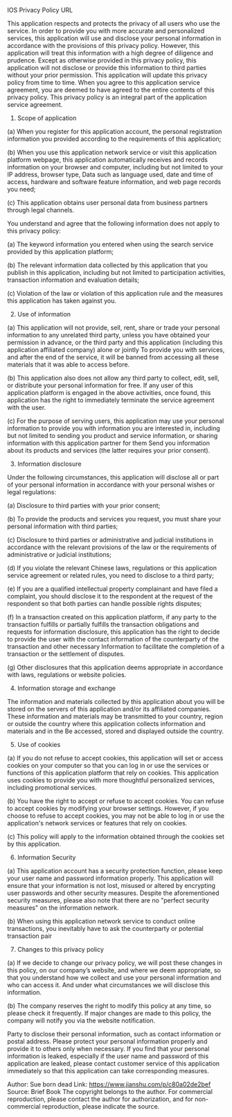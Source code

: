 IOS Privacy Policy URL

This application respects and protects the privacy of all users who use the service. In order to provide you with more accurate and personalized services, this application will use and disclose your personal information in accordance with the provisions of this privacy policy. However, this application will treat this information with a high degree of diligence and prudence. Except as otherwise provided in this privacy policy, this application will not disclose or provide this information to third parties without your prior permission. This application will update this privacy policy from time to time. When you agree to this application service agreement, you are deemed to have agreed to the entire contents of this privacy policy. This privacy policy is an integral part of the application service agreement.

1. Scope of application

(a) When you register for this application account, the personal registration information you provided according to the requirements of this application;

(b) When you use this application network service or visit this application platform webpage, this application automatically receives and records information on your browser and computer, including but not limited to your IP address, browser type, Data such as language used, date and time of access, hardware and software feature information, and web page records you need;

(c) This application obtains user personal data from business partners through legal channels.

You understand and agree that the following information does not apply to this privacy policy:

(a) The keyword information you entered when using the search service provided by this application platform;

(b) The relevant information data collected by this application that you publish in this application, including but not limited to participation activities, transaction information and evaluation details;

(c) Violation of the law or violation of this application rule and the measures this application has taken against you.

2. Use of information

(a) This application will not provide, sell, rent, share or trade your personal information to any unrelated third party, unless you have obtained your permission in advance, or the third party and this application (including this application affiliated company) alone or jointly To provide you with services, and after the end of the service, it will be banned from accessing all these materials that it was able to access before.

(b) This application also does not allow any third party to collect, edit, sell, or distribute your personal information for free. If any user of this application platform is engaged in the above activities, once found, this application has the right to immediately terminate the service agreement with the user.

(c) For the purpose of serving users, this application may use your personal information to provide you with information you are interested in, including but not limited to sending you product and service information, or sharing information with this application partner for them Send you information about its products and services (the latter requires your prior consent).

3. Information disclosure

Under the following circumstances, this application will disclose all or part of your personal information in accordance with your personal wishes or legal regulations:

(a) Disclosure to third parties with your prior consent;

(b) To provide the products and services you request, you must share your personal information with third parties;

(c) Disclosure to third parties or administrative and judicial institutions in accordance with the relevant provisions of the law or the requirements of administrative or judicial institutions;

(d) If you violate the relevant Chinese laws, regulations or this application service agreement or related rules, you need to disclose to a third party;

(e) If you are a qualified intellectual property complainant and have filed a complaint, you should disclose it to the respondent at the request of the respondent so that both parties can handle possible rights disputes;

(f) In a transaction created on this application platform, if any party to the transaction fulfills or partially fulfills the transaction obligations and requests for information disclosure, this application has the right to decide to provide the user with the contact information of the counterparty of the transaction and other necessary Information to facilitate the completion of a transaction or the settlement of disputes.

(g) Other disclosures that this application deems appropriate in accordance with laws, regulations or website policies.

4. Information storage and exchange

The information and materials collected by this application about you will be stored on the servers of this application and/or its affiliated companies. These information and materials may be transmitted to your country, region or outside the country where this application collects information and materials and in the Be accessed, stored and displayed outside the country.

5. Use of cookies

(a) If you do not refuse to accept cookies, this application will set or access cookies on your computer so that you can log in or use the services or functions of this application platform that rely on cookies. This application uses cookies to provide you with more thoughtful personalized services, including promotional services.

(b) You have the right to accept or refuse to accept cookies. You can refuse to accept cookies by modifying your browser settings. However, if you choose to refuse to accept cookies, you may not be able to log in or use the application's network services or features that rely on cookies.

(c) This policy will apply to the information obtained through the cookies set by this application.

6. Information Security

(a) This application account has a security protection function, please keep your user name and password information properly. This application will ensure that your information is not lost, misused or altered by encrypting user passwords and other security measures. Despite the aforementioned security measures, please also note that there are no "perfect security measures" on the information network.

(b) When using this application network service to conduct online transactions, you inevitably have to ask the counterparty or potential transaction pair

7. Changes to this privacy policy

(a) If we decide to change our privacy policy, we will post these changes in this policy, on our company’s website, and where we deem appropriate, so that you understand how we collect and use your personal information and who can access it. And under what circumstances we will disclose this information.

(b) The company reserves the right to modify this policy at any time, so please check it frequently. If major changes are made to this policy, the company will notify you via the website notification.

Party to disclose their personal information, such as contact information or postal address. Please protect your personal information properly and provide it to others only when necessary. If you find that your personal information is leaked, especially if the user name and password of this application are leaked, please contact customer service of this application immediately so that this application can take corresponding measures.

Author: Sue born dead
Link: https://www.jianshu.com/p/c80a02de2bef
Source: Brief Book
The copyright belongs to the author. For commercial reproduction, please contact the author for authorization, and for non-commercial reproduction, please indicate the source.
